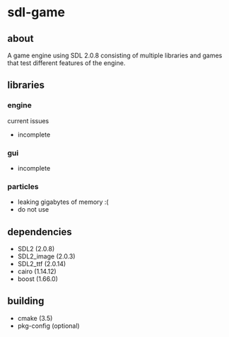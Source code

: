 # sdl-game

## about

A game engine using SDL 2.0.8 consisting of multiple libraries and games that test different features of the engine.

## libraries

### engine
current issues

- incomplete

### gui

- incomplete

### particles

- leaking gigabytes of memory :(
- do not use

## dependencies

- SDL2 (2.0.8)
- SDL2_image (2.0.3)
- SDL2_ttf (2.0.14)
- cairo (1.14.12)
- boost (1.66.0)

## building

- cmake (3.5)
- pkg-config (optional)
